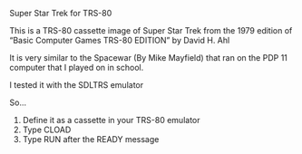 Super Star Trek for TRS-80

This is a TRS-80 cassette image of Super Star Trek 
from the 1979 edition of “Basic Computer Games TRS-80 EDITION” by David H. Ahl

It is very similar to the Spacewar (By Mike Mayfield) that ran on the PDP 11 computer that I played on in school.

I tested it with the SDLTRS emulator

So...
1) Define it as a cassette in your TRS-80 emulator
2) Type CLOAD
3) Type RUN after the READY message

